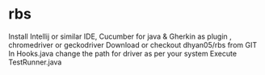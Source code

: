 # rbs

Install Intellij or similar IDE, Cucumber for java & Gherkin as plugin , chromedriver or geckodriver
Download or checkout dhyan05/rbs from GIT
In Hooks.java change the path for driver as per your system
Execute TestRunner.java 
